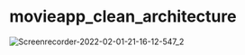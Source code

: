 # movieapp_clean_architecture
![Screenrecorder-2022-02-01-21-16-12-547_2](https://user-images.githubusercontent.com/91624613/152073357-282cbe2c-6783-4083-af7b-d158c23e3965.gif)
